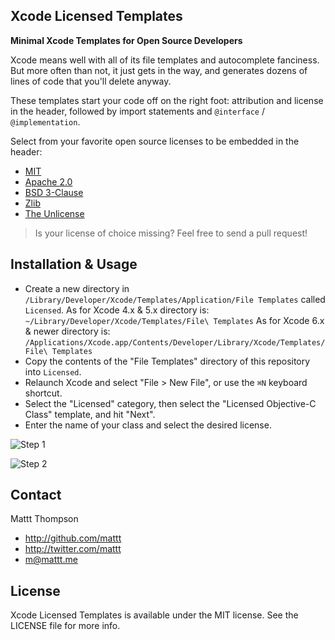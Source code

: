 Xcode Licensed Templates
------------------------

**Minimal Xcode Templates for Open Source Developers**

Xcode means well with all of its file templates and autocomplete fanciness. But more often than not, it just gets in the way, and generates dozens of lines of code that you'll delete anyway. 

These templates start your code off on the right foot: attribution and license in the header, followed by import statements and `@interface` / `@implementation`.

Select from your favorite open source licenses to be embedded in the header:

- [MIT](http://opensource.org/licenses/mit-license)
- [Apache 2.0](http://opensource.org/licenses/Apache-2.0)
- [BSD 3-Clause](http://opensource.org/licenses/BSD-3-Clause)
- [Zlib](http://opensource.org/licenses/Zlib)
- [The Unlicense](http://unlicense.org/)

> Is your license of choice missing? Feel free to send a pull request!

## Installation & Usage

- Create a new directory in `/Library/Developer/Xcode/Templates/Application/File Templates` called `Licensed`.
  As for Xcode 4.x & 5.x directory is: `~/Library/Developer/Xcode/Templates/File\ Templates`
  As for Xcode 6.x & newer directory is: `/Applications/Xcode.app/Contents/Developer/Library/Xcode/Templates/File\ Templates`
- Copy the contents of the "File Templates" directory of this repository into `Licensed`. 
- Relaunch Xcode and select "File > New File", or use the `⌘N` keyboard shortcut.
- Select the "Licensed" category, then select the "Licensed Objective-C Class" template, and hit "Next".
- Enter the name of your class and select the desired license.

![Step 1](https://raw.github.com/mattt/Xcode-Licensed-Templates/screenshots/xcode-template-step-1.png)

![Step 2](https://raw.github.com/mattt/Xcode-Licensed-Templates/screenshots/xcode-template-step-2.png)


## Contact

Mattt Thompson

- http://github.com/mattt
- http://twitter.com/mattt
- m@mattt.me

## License

Xcode Licensed Templates is available under the MIT license. See the LICENSE file for more info.
